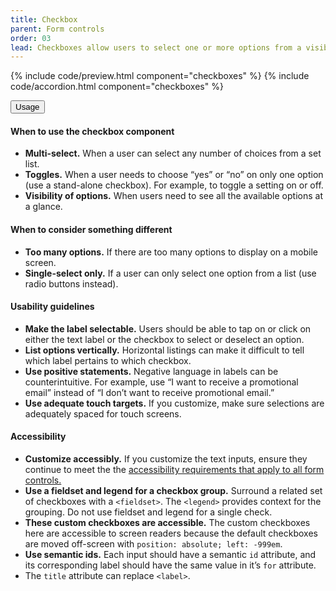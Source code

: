 ```yaml
---
title: Checkbox
parent: Form controls
order: 03
lead: Checkboxes allow users to select one or more options from a visible list.
---
```



{% include code/preview.html component="checkboxes" %}
{% include code/accordion.html component="checkboxes" %}
<div class="usa-accordion usa-accordion--bordered site-accordion-docs">
  <button class="usa-button-unstyled usa-accordion__button"
      aria-expanded="true" aria-controls="checkbox-docs">
    Usage
  </button>
  <div id="checkbox-docs" aria-hidden="false" class="usa-accordion__content site-component-usage">
    <h4>When to use the checkbox component</h4>
    <ul class="usa-content-list">
      <li><strong>Multi-select.</strong> When a user can select any number of choices from a set list.</li>
      <li><strong>Toggles.</strong> When a user needs to choose “yes” or “no” on only one option (use a stand-alone checkbox). For example, to toggle a setting on or off.</li>
      <li><strong>Visibility of options.</strong> When users need to see all the available options at a glance.</li>
    </ul>
    <h4>When to consider something different</h4>
    <ul class="usa-content-list">
      <li><strong>Too many options.</strong> If there are too many options to display on a mobile screen.</li>
      <li><strong>Single-select only.</strong> If a user can only select one option from a list (use radio buttons instead).</li>
    </ul>
    <h4>Usability guidelines</h4>
    <ul class="usa-content-list">
      <li><strong>Make the label selectable.</strong> Users should be able to tap on or click on either the text label or the checkbox to select or deselect an option.</li>
      <li><strong>List options vertically.</strong> Horizontal listings can make it difficult to tell which label pertains to which checkbox.</li>
      <li><strong>Use positive statements.</strong> Negative language in labels can be counterintuitive. For example, use “I want to receive a promotional email” instead of “I don’t want to receive promotional email.”</li>
      <li><strong>Use adequate touch targets.</strong> If you customize, make sure selections are adequately spaced for touch screens.</li>
    </ul>
    <h4 class="usa-heading">Accessibility</h4>
    <ul class="usa-content-list">
      <li><strong>Customize accessibly.</strong> If you customize the text inputs, ensure they continue to meet the the <a href="{{ site.baseurl }}/form-controls/"> accessibility requirements that apply to all form controls.</a></li>
      <li><strong>Use a fieldset and legend for a checkbox group.</strong> Surround a related set of checkboxes with a <code>&lt;fieldset&gt;</code>. The <code>&lt;legend&gt;</code> provides context for the grouping. Do not use fieldset and legend for a single check.</li>
      <li><strong>These custom checkboxes are accessible.</strong> The custom checkboxes here are accessible to screen readers because the default checkboxes are moved off-screen with <code>position: absolute; left: -999em</code>.</li>
      <li><strong>Use semantic ids.</strong> Each input should have a semantic <code>id</code> attribute, and its corresponding label should have the same value in it’s <code>for</code> attribute.</li>
      <li>The <code>title</code> attribute can replace <code>&lt;label&gt;</code>.</li>
    </ul>
  </div>
</div>
